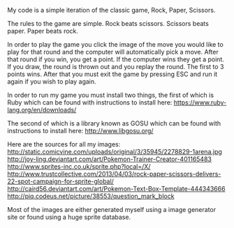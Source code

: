 My code is a simple iteration of the classic game, Rock, Paper, Scissors.

The rules to the game are simple.
Rock beats scissors.
Scissors beats paper.
Paper beats rock.

In order to play the game you click the image of the move you would like to play for that round and the computer will automatically pick a move.
After that round if you win, you get a point.
If the computer wins they get a point.
If you draw, the round is thrown out and you replay the round.
The first to 3 points wins.
After that you must exit the game by pressing ESC and run it again if you wish to play again.


In order to run my game you must install two things, the first of which is Ruby which can be found with instructions to install here:
https://www.ruby-lang.org/en/downloads/

The second of which is a library known as GOSU which can be found with instructions to install here:
http://www.libgosu.org/



Here are the sources for all my images:
http://static.comicvine.com/uploads/original/3/35945/2278829-1arena.jpg
http://joy-ling.deviantart.com/art/Pokemon-Trainer-Creator-401165483
http://www.sprites-inc.co.uk/sprite.php?local=/X/
http://www.trustcollective.com/2013/04/03/rock-paper-scissors-delivers-22-spot-campaign-for-sprite-global/
http://caird56.deviantart.com/art/Pokemon-Text-Box-Template-444343666
http://piq.codeus.net/picture/38553/question_mark_block

Most of the images are either generated myself using a image generator site or found using a huge sprite database.